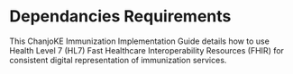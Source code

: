 # Dependancies Requirements

This ChanjoKE Immunization Implementation Guide details how to use Health Level 7 (HL7) Fast Healthcare Interoperability Resources (FHIR) for consistent digital representation of immunization services.